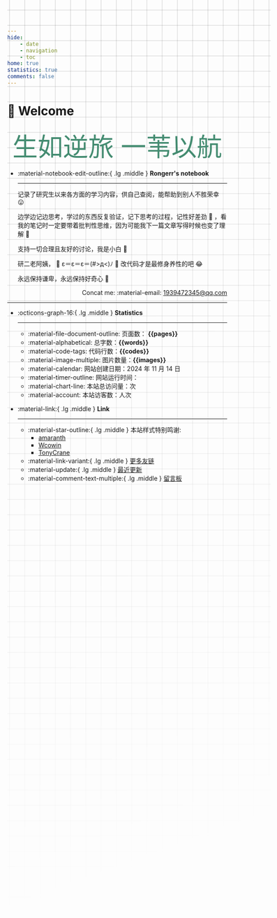 ```yaml
---
hide:
    - date
    - navigation
    - toc
home: true
statistics: true
comments: false
---
```

# 🍃 Welcome

<center><font class="custom-font ml3">生如逆旅 一苇以航</font></center>
<script src="https://cdn.statically.io/libs/animejs/2.0.2/anime.min.js"></script>
<style>
    .custom-font {
    font-size: 58px; /* 默认字体大小为8px */
    color: #448c71;
}
@media (max-width: 768px) { /* 假设768px及以下为移动端 */
    .custom-font {
        font-size: 32px; /* 移动端字体大小为6px */
    }
}
</style>

<div class="grid cards" markdown>

-   :material-notebook-edit-outline:{ .lg .middle } __Rongerr's notebook__

    ---
    记录了研究生以来各方面的学习内容，供自己查阅，能帮助到别人不胜荣幸 😛

    边学边记边思考，学过的东西反复验证，记下思考的过程，记性好差劲 🫣 ，看我的笔记时一定要带着批判性思维，因为可能我下一篇文章写得时候也变了理解 🥹

    支持一切合理且友好的讨论，我是小白 🥬 

    研二老阿姨， 🤡 ε＝ε＝ε＝(#>д<)ﾉ 🫢 改代码才是最修身养性的吧 😂

    永远保持谦卑，永远保持好奇心 👾

    <span style="text-align: right; display: block;">Concat me: :material-email: 1939472345@qq.com </span>  
        

</div>
<style>
    @media only screen and (max-width: 768px) {
        .responsive-image {
            display: none;
        }
    }
</style>


***


<div class="grid cards" markdown>

-   :octicons-graph-16:{ .lg .middle } __Statistics__

    ---

    - :material-file-document-outline: 页面数： **{{pages}}** 
    - :material-alphabetical: 总字数：**{{words}}**  
    - :material-code-tags: 代码行数：**{{codes}}**  
    - :material-image-multiple: 图片数量：**{{images}}**
    - :material-calendar: 网站创建日期：2024 年 11 月 14 日
    - :material-timer-outline: 网站运行时间： <span id="web-time"></span> 
    <script async src="//busuanzi.ibruce.info/busuanzi/2.3/busuanzi.pure.mini.js"></script>
    - :material-chart-line: 本站总访问量：<span id="busuanzi_value_site_pv"></span>次  
    - :material-account: 本站访客数：<span id="busuanzi_value_site_uv"></span>人次  
    
-   :material-link:{ .lg .middle } __Link__

    ---
    - :material-star-outline:{ .lg .middle } 本站样式特别鸣谢:
        - [amaranth](https://auzers.github.io/notes/)
        - [Wcowin](https://github.com/Wcowin/Wcowin.github.io)
        - [TonyCrane](https://github.com/TonyCrane/note/)
    - :material-link-variant:{ .lg .middle } [更多友链](./logs/4_flink.md)
    - :material-update:{ .lg .middle } [最近更新](./logs/2_updatelog.md)
    - :material-comment-text-multiple:{ .lg .middle } [留言板](./logs/6_waline.md)
</div>




<style>
.md-grid {
  max-width: 1220px;
}
</style>
<style>
body {
  position: relative; /* 确保 body 元素的 position 属性为非静态值 */
}

body::before {
  --size: 35px; /* 调整网格单元大小 */
  --line: color-mix(in hsl, canvasText, transparent 80%); /* 调整线条透明度 */
  content: '';
  height: 100vh;
  width: 100%;
  position: absolute; /* 修改为 absolute 以使其随页面滚动 */
  background: linear-gradient(
        90deg,
        var(--line) 1px,
        transparent 1px var(--size)
      )
      50% 50% / var(--size) var(--size),
    linear-gradient(var(--line) 1px, transparent 1px var(--size)) 50% 50% /
      var(--size) var(--size);
  -webkit-mask: linear-gradient(-20deg, transparent 50%, white);
          mask: linear-gradient(-20deg, transparent 50%, white);
  top: 0;
  transform-style: flat;
  pointer-events: none;
  z-index: -1;
}

@media (max-width: 768px) {
  body::before {
    display: none; /* 在手机端隐藏网格效果 */
  }
}
</style>
